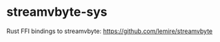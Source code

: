 streamvbyte-sys
===========

Rust FFI bindings to streamvbyte: https://github.com/lemire/streamvbyte